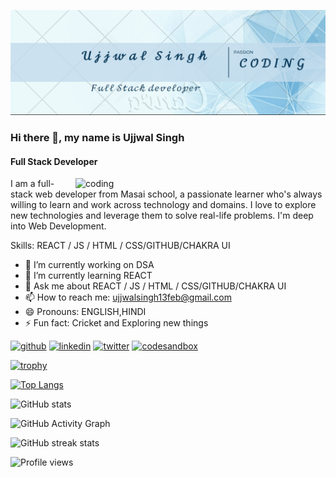 ![Full Stack Developer](https://github.com/ujjwalsingh13feb/ujjwalsingh13feb/blob/main/MY%20BANNER_u.PNG)
### Hi there 👋, my name is Ujjwal Singh
#### Full Stack Developer
<img align="right" alt="coding" width="400" src="https://cdn.dribbble.com/users/1292677/screenshots/6139167/media/fcf7fd0c619bb87706533079240915f3.gif">

I am a full-stack web developer from Masai school, a passionate learner who's always willing to learn and work across technology and domains. I love to explore new technologies and leverage them to solve real-life problems. I'm deep into Web Development.

Skills: REACT / JS / HTML / CSS/GITHUB/CHAKRA UI

- 🔭 I’m currently working on DSA 
- 🌱 I’m currently learning REACT 
- 💬 Ask me about REACT / JS / HTML / CSS/GITHUB/CHAKRA UI 
- 📫 How to reach me: ujjwalsingh13feb@gmail.com 
- 😄 Pronouns: ENGLISH,HINDI 
- ⚡ Fun fact: Cricket and Exploring new things 


[<img src='https://cdn.jsdelivr.net/npm/simple-icons@3.0.1/icons/github.svg' alt='github' height='40'>](https://github.com/ujjwalsingh13feb)  [<img src='https://cdn.jsdelivr.net/npm/simple-icons@3.0.1/icons/linkedin.svg' alt='linkedin' height='40'>](https://www.linkedin.com/in/www.linkedin.com/in/ujjwalsingh11/)  [<img src='https://cdn.jsdelivr.net/npm/simple-icons@3.0.1/icons/twitter.svg' alt='twitter' height='40'>](https://twitter.com/@ujjwal993124921)  [<img src='https://cdn.jsdelivr.net/npm/simple-icons@3.0.1/icons/codesandbox.svg' alt='codesandbox' height='40'>](https://codesandbox.io/u/https://codesandbox.io/u/ujjwalsingh13feb)  

[![trophy](https://github-profile-trophy.vercel.app/?username=ujjwalsingh13feb)](https://github.com/ryo-ma/github-profile-trophy)

[![Top Langs](https://github-readme-stats.vercel.app/api/top-langs/?username=ujjwalsingh13feb)](https://github.com/anuraghazra/github-readme-stats)

![GitHub stats](https://github-readme-stats.vercel.app/api?username=ujjwalsingh13feb&show_icons=true&count_private=true)  

![GitHub Activity Graph](https://activity-graph.herokuapp.com/graph?username=ujjwalsingh13feb)  

![GitHub streak stats](https://github-readme-streak-stats.herokuapp.com/?user=ujjwalsingh13feb)  

![Profile views](https://gpvc.arturio.dev/ujjwalsingh13feb)  

